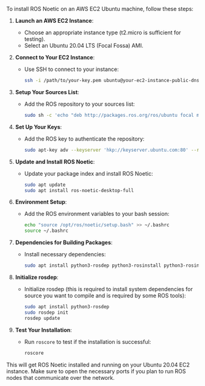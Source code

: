 To install ROS Noetic on an AWS EC2 Ubuntu machine, follow these steps:

1. **Launch an AWS EC2 Instance**:
    - Choose an appropriate instance type (t2.micro is sufficient for testing).
    - Select an Ubuntu 20.04 LTS (Focal Fossa) AMI.

2. **Connect to Your EC2 Instance**:
    - Use SSH to connect to your instance:
      ```sh
      ssh -i /path/to/your-key.pem ubuntu@your-ec2-instance-public-dns
      ```

3. **Setup Your Sources List**:
    - Add the ROS repository to your sources list:
      ```sh
      sudo sh -c 'echo "deb http://packages.ros.org/ros/ubuntu focal main" > /etc/apt/sources.list.d/ros-latest.list'
      ```

4. **Set Up Your Keys**:
    - Add the ROS key to authenticate the repository:
      ```sh
      sudo apt-key adv --keyserver 'hkp://keyserver.ubuntu.com:80' --recv-key C1CF6E31E6BADE8868B172B4F42ED6FBAB17C654
      ```

5. **Update and Install ROS Noetic**:
    - Update your package index and install ROS Noetic:
      ```sh
      sudo apt update
      sudo apt install ros-noetic-desktop-full
      ```

6. **Environment Setup**:
    - Add the ROS environment variables to your bash session:
      ```sh
      echo "source /opt/ros/noetic/setup.bash" >> ~/.bashrc
      source ~/.bashrc
      ```

7. **Dependencies for Building Packages**:
    - Install necessary dependencies:
      ```sh
      sudo apt install python3-rosdep python3-rosinstall python3-rosinstall-generator python3-wstool build-essential
      ```

8. **Initialize rosdep**:
    - Initialize rosdep (this is required to install system dependencies for source you want to compile and is required by some ROS tools):
      ```sh
      sudo apt install python3-rosdep
      sudo rosdep init
      rosdep update
      ```

9. **Test Your Installation**:
    - Run `roscore` to test if the installation is successful:
      ```sh
      roscore
      ```

This will get ROS Noetic installed and running on your Ubuntu 20.04 EC2 instance. Make sure to open the necessary ports if you plan to run ROS nodes that communicate over the network.
